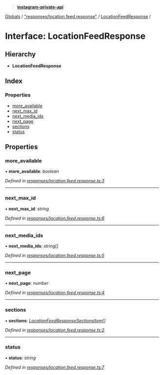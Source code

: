 > **[instagram-private-api](../README.md)**

[Globals](../README.md) / ["responses/location.feed.response"](../modules/_responses_location_feed_response_.md) / [LocationFeedResponse](_responses_location_feed_response_.locationfeedresponse.md) /

# Interface: LocationFeedResponse

## Hierarchy

* **LocationFeedResponse**

## Index

### Properties

* [more_available](_responses_location_feed_response_.locationfeedresponse.md#more_available)
* [next_max_id](_responses_location_feed_response_.locationfeedresponse.md#next_max_id)
* [next_media_ids](_responses_location_feed_response_.locationfeedresponse.md#next_media_ids)
* [next_page](_responses_location_feed_response_.locationfeedresponse.md#next_page)
* [sections](_responses_location_feed_response_.locationfeedresponse.md#sections)
* [status](_responses_location_feed_response_.locationfeedresponse.md#status)

## Properties

###  more_available

• **more_available**: *boolean*

*Defined in [responses/location.feed.response.ts:3](https://github.com/dilame/instagram-private-api/blob/01eb399/src/responses/location.feed.response.ts#L3)*

___

###  next_max_id

• **next_max_id**: *string*

*Defined in [responses/location.feed.response.ts:6](https://github.com/dilame/instagram-private-api/blob/01eb399/src/responses/location.feed.response.ts#L6)*

___

###  next_media_ids

• **next_media_ids**: *string[]*

*Defined in [responses/location.feed.response.ts:5](https://github.com/dilame/instagram-private-api/blob/01eb399/src/responses/location.feed.response.ts#L5)*

___

###  next_page

• **next_page**: *number*

*Defined in [responses/location.feed.response.ts:4](https://github.com/dilame/instagram-private-api/blob/01eb399/src/responses/location.feed.response.ts#L4)*

___

###  sections

• **sections**: *[LocationFeedResponseSectionsItem](_responses_location_feed_response_.locationfeedresponsesectionsitem.md)[]*

*Defined in [responses/location.feed.response.ts:2](https://github.com/dilame/instagram-private-api/blob/01eb399/src/responses/location.feed.response.ts#L2)*

___

###  status

• **status**: *string*

*Defined in [responses/location.feed.response.ts:7](https://github.com/dilame/instagram-private-api/blob/01eb399/src/responses/location.feed.response.ts#L7)*